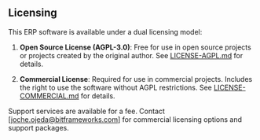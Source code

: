 ## Licensing

This ERP software is available under a dual licensing model:

1. **Open Source License (AGPL-3.0)**: Free for use in open source projects or projects created by the original author. See [LICENSE-AGPL.md](LICENSE-AGPL) for details.

2. **Commercial License**: Required for use in commercial projects. Includes the right to use the software without AGPL restrictions. See [LICENSE-COMMERCIAL.md](LICENSE-COMMERCIAL) for details.

Support services are available for a fee. Contact [joche.ojeda@bitframeworks.com] for commercial licensing options and support packages.